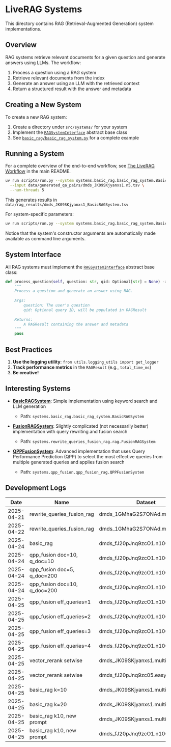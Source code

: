 # LiveRAG Systems

This directory contains RAG (Retrieval-Augmented Generation) system implementations.

## Overview

RAG systems retrieve relevant documents for a given question and generate answers using LLMs. The workflow:

1. Process a question using a RAG system
2. Retrieve relevant documents from the index
3. Generate an answer using an LLM with the retrieved context
4. Return a structured result with the answer and metadata

## Creating a New System

To create a new RAG system:

1. Create a directory under `src/systems/` for your system
2. Implement the [`RAGSystemInterface`](./rag_system_interface.py) abstract base class
3. See [`basic_rag/basic_rag_system.py`](./basic_rag/basic_rag_system.py) for a complete example

## Running a System

For a complete overview of the end-to-end workflow, see [The LiveRAG Workflow](../../README.md#the-liverag-workflow) in the main README.

```bash
uv run scripts/run.py --system systems.basic_rag.basic_rag_system.BasicRAGSystem \
  --input data/generated_qa_pairs/dmds_JK09SKjyanxs1.n5.tsv \
  --num-threads 5
```

This generates results in `data/rag_results/dmds_JK09SKjyanxs1_BasicRAGSystem.tsv`

For system-specific parameters:

```bash
uv run scripts/run.py --system systems.basic_rag.basic_rag_system.BasicRAGSystem --help
```

Notice that the system's constructor arguments are automatically made available as command line arguments.

## System Interface

All RAG systems must implement the [`RAGSystemInterface`](./rag_system_interface.py) abstract base class:

```python
def process_question(self, question: str, qid: Optional[str] = None) -> RAGResult:
    """
    Process a question and generate an answer using RAG.
    
    Args:
        question: The user's question
        qid: Optional query ID, will be populated in RAGResult
        
    Returns:
        A RAGResult containing the answer and metadata
    """
    pass
```

## Best Practices

1. **Use the logging utility**: `from utils.logging_utils import get_logger`
2. **Track performance metrics** in the `RAGResult` (e.g., `total_time_ms`)
3. **Be creative!**

## Interesting Systems

- **[BasicRAGSystem](./basic_rag/basic_rag_system.py)**: Simple implementation using keyword search and LLM generation
  - Path: `systems.basic_rag.basic_rag_system.BasicRAGSystem`

- **[FusionRAGSystem](./rewrite_queries_fusion_rag/rag.py)**: Slightly complicated (not necessarily better) implementation with query rewriting and fusion search
  - Path: `systems.rewrite_queries_fusion_rag.rag.FusionRAGSystem`

- **[QPPFusionSystem](./qpp_fusion/qpp_fusion_rag.py)**: Advanced implementation that uses Query Performance Prediction (QPP) to select the most effective queries from multiple generated queries and applies fusion search
  - Path: `systems.qpp_fusion.qpp_fusion_rag.QPPFusionSystem`

## Development Logs

| Date | Name | Dataset | Relevance | Faithfulness | Recall | nDCG@10 |
|------|------|---------|--------------------:|----------------------:|--------:|--------:|
| 2025-04-21 | rewrite_queries_fusion_rag | dmds_1GMhaG2S7ONAd.multi.n50.tsv | 1.57 | 0.57 | - | - |
| 2025-04-22 | rewrite_queries_fusion_rag | dmds_1GMhaG2S7ONAd.multi.n50.tsv | 1.50 | 0.66 | - | - |
| 2025-04-24 | basic_rag | dmds_fJ20pJnq9zcO1.n100.tsv | 1.51 | 0.43 | - | - |
| 2025-04-24 | qpp_fusion doc=10, q_doc=10 | dmds_fJ20pJnq9zcO1.n100.tsv | 1.57 | 0.64 | - | - |
| 2025-04-24 | qpp_fusion doc=5, q_doc=200 | dmds_fJ20pJnq9zcO1.n100.tsv | 1.34 | 0.63 | - | - |
| 2025-04-24 | qpp_fusion doc=10, q_doc=200 | dmds_fJ20pJnq9zcO1.n100.tsv | 1.38 | 0.56 | - | - |
| 2025-04-25 | qpp_fusion eff_queries=1 | dmds_fJ20pJnq9zcO1.n100.tsv | 1.25 | 0.55 | - | - |
| 2025-04-25 | qpp_fusion eff_queries=2 | dmds_fJ20pJnq9zcO1.n100.tsv | 1.34 | 0.5 | - | - |
| 2025-04-25 | qpp_fusion eff_queries=3 | dmds_fJ20pJnq9zcO1.n100.tsv | 1.33 | 0.64 | - | - |
| 2025-04-25 | qpp_fusion eff_queries=4 | dmds_fJ20pJnq9zcO1.n100.tsv | 1.42 | 0.58 | - | - |
| 2025-04-25 | vector_rerank setwise | dmds_JK09SKjyanxs1.multi.n5.tsv | 0.6 | 0 | - | - |
| 2025-04-25 | vector_rerank setwise | dmds_fJ20pJnq9zc05.easy.n5.tsv | 1.6 | 0.4 | - | - |
| 2025-04-25 | basic_rag k=10 | dmds_JK09SKjyanxs1.multi.n5.tsv | 1.0 | 0.4 | - | - |
| 2025-04-25 | basic_rag k=20 | dmds_JK09SKjyanxs1.multi.n5.tsv | 1.0 | 0.4 | 0.5 | 0.25 |
| 2025-04-25 | basic_rag k10, new prompt | dmds_JK09SKjyanxs1.multi.n5.tsv | 1.2 | 0.8 | 0.5 | 0.25 |
| 2025-04-25 | basic_rag k10, new prompt | dmds_fJ20pJnq9zcO1.n100.tsv | 1.41 | 0.59 | 0.46 | 0.34 |
